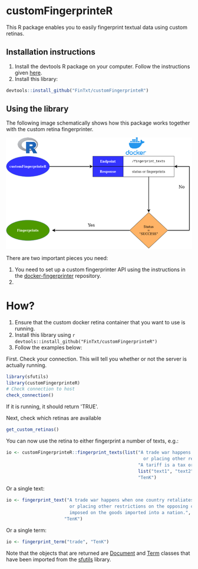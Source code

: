# customFingerprinteR

This R package enables you to easily fingerprint textual data using custom retinas.

## Installation instructions

1. Install the devtools R package on your computer. Follow the instructions given [here](https://www.rdocumentation.org/packages/devtools/versions/1.13.6).
2. Install this library: 

```r
devtools::install_github("FinTxt/customFingerprinteR")
```

## Using the library

The following image schematically shows how this package works together with the custom retina fingerprinter.

![api](img/package_and_fp.png)

There are two important pieces you need:

1. You need to set up a custom fingerprinter API using the instructions in the [docker-fingerprinter](https://github.com/FinTxt/docker-fingerprinter) repository.
2. 

# How?

1. Ensure that the custom docker retina container that you want to use is running.
2. Install this library using ```r devtools::install_github("FinTxt/customFingerprinteR")```
3. Follow the examples below:

First. Check your connection. This will tell you whether or not the server is actually running.

```r
library(sfutils)
library(customFingerprinteR)
# Check connection to host
check_connection()
```

If it is running, it should return 'TRUE'.

Next, check which retinas are available

```r
get_custom_retinas()
```

You can now use the retina to either fingerprint a number of texts, e.g.:

```r
io <- customFingerprinteR::fingerprint_texts(list("A trade war happens when one country retaliates against another by raising import tariffs
                                                    or placing other restrictions on the opposing country's imports.",
                                                  "A tariff is a tax or duty imposed on the goods imported into a nation."), 
                                                  list("text1", "text2"),
                                                  "TenK")
```

Or a single text:

```r
io <- fingerprint_text("A trade war happens when one country retaliates against another by raising import tariffs 
                        or placing other restrictions on the opposing country's imports. A tariff is a tax or duty 
                        imposed on the goods imported into a nation.", 
                      "TenK")
```

Or a single term:

```r
io <- fingerprint_term("trade", "TenK")
```

Note that the objects that are returned are [Document](https://jasperhg90.github.io/sfutils/reference/Document-class.html) and [Term](https://jasperhg90.github.io/sfutils/reference/Term-class.html) classes that have been imported from the [sfutils](https://jasperhg90.github.io/sfutils/) library. 
